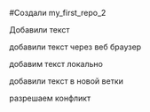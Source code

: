 #Создали my_first_repo_2

Добавили текст 

добавили текст через веб браузер

добавим текст локально 

добавили текст в новой ветки 

разрешаем конфликт
